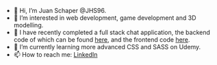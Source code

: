 - 👋 Hi, I’m Juan Schaper @JHS96.
- 👀 I’m interested in web development, game development and 3D modelling.
- 💞️ I have recently completed a full stack chat application, the backend code of which can be found [here](https://github.com/JHS96/simple-chat-backend), and the frontend code [here](https://github.com/JHS96/simple-chat-frontend).
- 🌱 I’m currently learning more advanced CSS and SASS on Udemy.
- 📫 How to reach me: [LinkedIn](https://www.linkedin.com/in/juan-schaper)

<!---
JHS96/JHS96 is a ✨ special ✨ repository because its `README.md` (this file) appears on your GitHub profile.
You can click the Preview link to take a look at your changes.
--->
